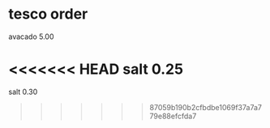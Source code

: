 # tesco order

avacado 5.00


<<<<<<< HEAD
salt 0.25 
=======
salt 0.30
>>>>>>> 87059b190b2cfbdbe1069f37a7a779e88efcfda7
